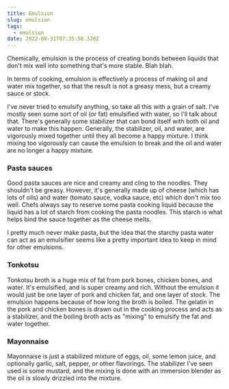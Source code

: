 ```yaml
---
title: Emulsion
slug: emulsion
tags:
  - emulsion
date: 2022-08-31T07:35:58.328Z
---
```

Chemically, emulsion is the process of creating bonds between liquids that don't mix well into something that's more stable. Blah blah.

In terms of cooking, emulsion is effectively a process of making oil and water mix together, so that the result is not a greasy mess, but a creamy sauce or stock.

I've never tried to emulsify anything, so take all this with a grain of salt. I've mostly seen some sort of oil (or fat) emulsified with water, so I'll talk about that. There's generally some stabilizer that can bond itself with both oil and water to make this happen. Generally, the stabilizer, oil, and water, are vigorously mixed together until they all become a happy mixture. I think mixing too vigorously can cause the emulsion to break and the oil and water are no longer a happy mixture.

### Pasta sauces

Good pasta sauces are nice and creamy and cling to the noodles. They shouldn't be greasy. However, it's generally made up of cheese (which has lots of oils) and water (tomato sauce, vodka sauce, etc) which don't mix too well. Chefs always say to reserve some pasta cooking liquid because the liquid has a lot of starch from cooking the pasta noodles. This starch is what helps bind the sauce together as the cheese melts.

I pretty much never make pasta, but the idea that the starchy pasta water can act as an emulsifier seems like a pretty important idea to keep in mind for other emulsions.

### Tonkotsu

Tonkotsu broth is a huge mix of fat from pork bones, chicken bones, and water. It's emulsified, and is super creamy and rich. Without the emulsion it would just be one layer of pork and chicken fat, and one layer of stock. The emulsion happens because of how long the broth is boiled. The gelatin in the pork and chicken bones is drawn out in the cooking process and acts as a stabilizer, and the boiling broth acts as "mixing" to emulsify the fat and water together.

### Mayonnaise

Mayonnaise is just a stabilized mixture of eggs, oil, some lemon juice, and optionally garlic, salt, pepper, or other flavorings. The stabilizer I've seen used is some mustard, and the mixing is done with an immersion blender as the oil is slowly drizzled into the mixture.